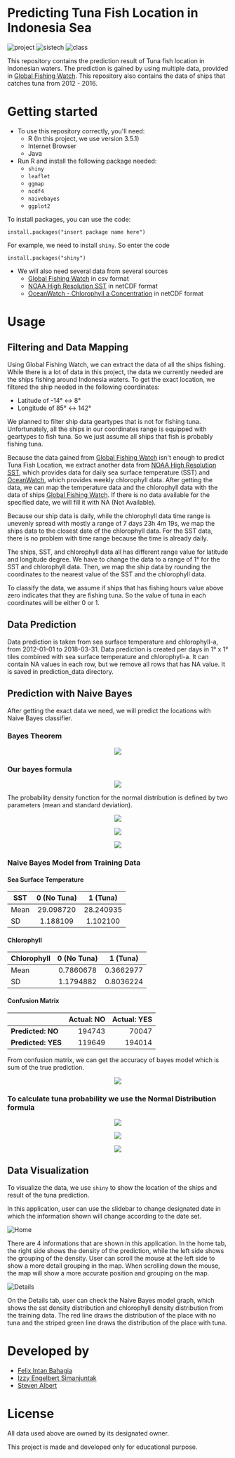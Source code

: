 Predicting Tuna Fish Location in Indonesia Sea
======

![project](https://img.shields.io/badge/project-data%20science-blue.svg)
![sistech](https://img.shields.io/badge/sistech-UPH-green.svg)
![class](https://img.shields.io/badge/class-frontier%20technology-purple.svg)</br>

This repository contains the prediction result of Tuna fish location in Indonesian waters. The prediction is gained by using multiple data, provided in  [Global Fishing Watch](http://globalfishingwatch.org/). This repository also contains the data of ships that catches tuna from 2012 - 2016.

Getting started
======
* To use this repository correctly, you'll need:
  * R (In this project, we use version 3.5.1)
  * Internet Browser
  * Java
* Run R and install the following package needed:
    * `shiny`
    * `leaflet`
    * `ggmap`
    * `ncdf4`
    * `naivebayes`
    * `ggplot2`


To install packages, you can use the code:
 ```
 install.packages("insert package name here")
 ```
 For example, we need to install `shiny`. So enter the code
 ```
 install.packages("shiny")
 ```
* We will also need several data from several sources
    * [Global Fishing Watch](http://globalfishingwatch.org/) in csv format
    * [NOAA High Resolution SST](https://www.esrl.noaa.gov/psd/) in netCDF format
    * [OceanWatch - Chlorophyll a Concentration](https://oceanwatch.pifsc.noaa.gov/erddap/griddap/) in netCDF format
    


Usage
======
## Filtering and Data Mapping
Using Global Fishing Watch, we can extract the data of all the ships fishing. While there is a lot of data in this project, the data we currently needed are the ships fishing around Indonesia waters. To get the exact location, we filtered the ship needed in the following coordinates:
* Latitude of -14° ↔ 8°  
* Longitude of 85° ↔ 142°

We planned to filter ship data geartypes that is not for fishing tuna. Unfortunately, all the ships in our coordinates range is equipped with geartypes to fish tuna. So we just assume all ships that fish is probably fishing tuna.

Because the data gained from [Global Fishing Watch](http://globalfishingwatch.org/) isn't enough to predict Tuna Fish Location, we extract another data from [NOAA High Resolution SST](https://www.esrl.noaa.gov/psd/), which provides data for daily sea surface temperature (SST) and [OceanWatch](https://oceanwatch.pifsc.noaa.gov/erddap/griddap/), which provides weekly chlorophyll data. After getting the data, we can map the temperature data and the chlorophyll data with the data of ships [Global Fishing Watch](http://globalfishingwatch.org/). If there is no data available for the specified date, we will fill it with NA (Not Available).

Because our ship data is daily, while the chlorophyll data time range is unevenly spread with mostly a range of 7 days 23h 4m 19s, we map the ships data to the closest date of the chlorophyll data. For the SST data, there is no problem with time range because the time is already daily.

The ships, SST, and chlorophyll data all has different range value for latitude and longitude degree. We have to change the data to a range of 1° for the SST and chlorophyll data. Then, we map the ship data by rounding the coordinates to the nearest value of the SST and the chlorophyll data.

To classify the data, we assume if ships that has fishing hours value above zero indicates that they are fishing tuna. So the value of tuna in each coordinates will be either 0 or 1.

## Data Prediction
Data prediction is taken from sea surface temperature and chlorophyll-a, from 2012-01-01 to 2018-03-31. Data prediction is created per days in 1° x 1° tiles combined with sea surface temperature and chlorophyll-a. It can contain NA values in each row, but we remove all rows that has NA value. It is saved in prediction_data directory.

## Prediction with Naive Bayes    

After getting the exact data we need, we will predict the locations with Naive Bayes classifier.

### Bayes Theorem

<p align="center"><img src="http://latex.codecogs.com/svg.latex?p(C_k|x)=\frac{p(C_k)\;p(x|C_k)}{p(x)}"></p>

### Our bayes formula

<p align="center"><img src="http://latex.codecogs.com/svg.latex?P(tuna\:|\:SST,Chlorophyll_a)\;=\;\frac{P(SST,Chlorophyll_a\:|\:tuna)\;P(tuna)}{P(SST,Chlorophyll_a)}"></p>

The probability density function for the normal distribution is defined by two parameters (mean and standard deviation).

<p align="center"><img src="http://latex.codecogs.com/svg.latex?\mu\;=\;\frac{1}{n}\:\sum_{i=1}^{n}x_i"></p>

<p align="center"><img src="http://latex.codecogs.com/svg.latex?\sigma\;=\;\left[\frac{1}{n-1}\;\sum_{i=1}^{n}\:(x_i-\mu)^2\right]^{0.5}"></p>

<p align="center"><img src="http://latex.codecogs.com/svg.latex?f(x)\;=\;\frac{1}{\sqrt{2\pi}\;\sigma}\;e^{-\frac{(x-\mu)^2}{2\sigma^2}}"></p>

### Naive Bayes Model from Training Data

#### Sea Surface Temperature

|SST|0 (No Tuna)|1 (Tuna)|
|---|:---:|:---:|
|Mean| 29.098720 |28.240935|
| SD|1.188109  |1.102100|

#### Chlorophyll

|Chlorophyll| 0 (No Tuna)|1 (Tuna)|
|---|:---:|:---:|
|Mean |0.7860678 |0.3662977|
|SD  |1.1794882 |0.8036224|

#### Confusion Matrix

| |Actual: NO | Actual: YES|
|---|---:|---:|
|<b>Predicted: NO</b>|194743|70047|
|<b>Predicted: YES</b>|119649|194014|

From confusion matrix, we can get the accuracy of bayes model which is sum of the true prediction. 

<p align="center"><img src="http://latex.codecogs.com/svg.latex?Accuracy\;=\;\frac{(194743\:+\:194014)}{(194743\:+\:70047\:+\:119649\:+\:194014)}\;=\;0.672"></p>


### To calculate tuna probability we use the Normal Distribution formula

<p align="center"><img src="http://latex.codecogs.com/svg.latex?P(SST,Chlorophyll_a\:|\:tuna)\;=\;P(SST\:|\:tuna)\;P(Chlorophyll_a\:|\:tuna)"></p>

<p align="center"><img src="http://latex.codecogs.com/svg.latex?P(SST\:|\:tuna)=\frac{1}{1.1021\sqrt{2\pi}}\;e^{-\frac{(SST-28.240935)^2}{2\times1.1021^2}}"></p>

<p align="center"><img src="http://latex.codecogs.com/svg.latex?P(Chlorophyll_a\:|\:tuna)=\frac{1}{0.8036224\sqrt{2\pi}}\;e^{-\frac{(Chlorophyll_a-0.3662977)^2}{2\times0.8036244^2}}"></p>



## Data Visualization

To visualize the data, we use `shiny` to show the location of the ships and result of the tuna prediction.  

In this application, user can use the slidebar to change designated date in which the information shown will change according to the date set.

![Home](https://github.com/stevenalbert/tuna-prediction/blob/master/Application/Home.png)

There are 4 informations that are shown in this application. In the home tab, the right side shows the density of the prediction, while the left side shows the grouping of the density. User can scroll the mouse at the left side to show a more detail grouping in the map. When scrolling down the mouse, the map will show a more accurate position and grouping on the map. 

![Details](https://github.com/stevenalbert/tuna-prediction/blob/master/Application/Details.png)

On the Details tab, user can check the Naive Bayes model graph, which shows the sst density distribution and chlorophyll density distribution from the training data. The red line draws the distribution of the place with no tuna and the striped green line draws the distribution of the place with tuna. 

Developed by
======

  * [Felix Intan Bahagia](https://github.com/FelixIB)
  * [Izzy Engelbert Simanjuntak](https://github.com/izzyengelbert)
  * [Steven Albert](https://github.com/stevenalbert)

License
======
All data used above are owned by its designated owner. 

This project is made and developed only for educational purpose.

